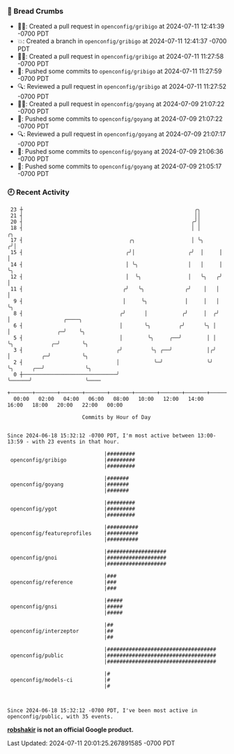 ### 🍞 Bread Crumbs

 * ✍🏼: Created a pull request in `openconfig/gribigo` at 2024-07-11 12:41:39 -0700 PDT
 * 💥: Created a branch in `openconfig/gribigo` at 2024-07-11 12:41:37 -0700 PDT
 * ✍🏼: Created a pull request in `openconfig/gribigo` at 2024-07-11 11:27:58 -0700 PDT
 * 🚢: Pushed some commits to `openconfig/gribigo` at 2024-07-11 11:27:59 -0700 PDT
 * 🔍: Reviewed a pull request in  `openconfig/gribigo` at 2024-07-11 11:27:52 -0700 PDT
 * ✍🏼: Created a pull request in `openconfig/goyang` at 2024-07-09 21:07:22 -0700 PDT
 * 🚢: Pushed some commits to `openconfig/goyang` at 2024-07-09 21:07:22 -0700 PDT
 * 🔍: Reviewed a pull request in  `openconfig/goyang` at 2024-07-09 21:07:17 -0700 PDT
 * 🚢: Pushed some commits to `openconfig/goyang` at 2024-07-09 21:06:36 -0700 PDT
 * 🚢: Pushed some commits to `openconfig/goyang` at 2024-07-09 21:05:17 -0700 PDT

### 🕘 Recent Activity
```
 23 ┼                                                       ╭╮
 21 ┤                                                       ││
 20 ┤                                                      ╭╯│
 18 ┤                                                      │ │       ╭╮
 17 ┤                                  ╭╮                  │ ╰╮     ╭╯│
 15 ┤                                 ╭╯│                 ╭╯  │     │ │
 14 ┤                                 │ ╰╮                │   │     │ ╰╮
 12 ┤                                 │  ╰╮               │   ╰╮   ╭╯  │
 11 ┤                                ╭╯   ╰╮             ╭╯    │   │   │
  9 ┤                                │     ╰╮            │     │   │   ╰╮
  8 ┤                               ╭╯      │           ╭╯     │  ╭╯    │                 ╭────╮
  6 ┤                               │       ╰╮         ╭╯      ╰╮ │     │               ╭─╯    ╰╮
  5 ┤                               │        ╰╮     ╭──╯        │ │     ╰╮            ╭─╯       ╰╮
  3 ┤                              ╭╯         ╰╮ ╭──╯           │╭╯      │          ╭─╯          ╰╮
  2 ┤                              │           ╰─╯              ╰╯       ╰╮      ╭──╯             ╰╮
  0 ┼──────────────────────────────╯                                      ╰──────╯                 ╰────
    +───────+───────+───────+───────+───────+───────+───────+───────+───────+───────+───────+───────+────
  00:00   02:00   04:00   06:00   08:00   10:00   12:00   14:00   16:00   18:00   20:00   22:00   00:00   

						Commits by Hour of Day


Since 2024-06-18 15:32:12 -0700 PDT, I'm most active between 13:00-13:59 - with 23 events in that hour.

```



```
                               |#########
 openconfig/gribigo            |#########
                               |#########

                               |#######
 openconfig/goyang             |#######
                               |#######

                               |#########
 openconfig/ygot               |#########
                               |#########

                               |##########
 openconfig/featureprofiles    |##########
                               |##########

                               |###################
 openconfig/gnoi               |###################
                               |###################

                               |###
 openconfig/reference          |###
                               |###

                               |#####
 openconfig/gnsi               |#####
                               |#####

                               |##
 openconfig/interzeptor        |##
                               |##

                               |###################################
 openconfig/public             |###################################
                               |###################################

                               |#
 openconfig/models-ci          |#
                               |#



Since 2024-06-18 15:32:12 -0700 PDT, I've been most active in openconfig/public, with 35 events.

```
**[robshakir](mailto:robjs@google.com) is not an official Google product.**  


Last Updated: 2024-07-11 20:01:25.267891585 -0700 PDT
